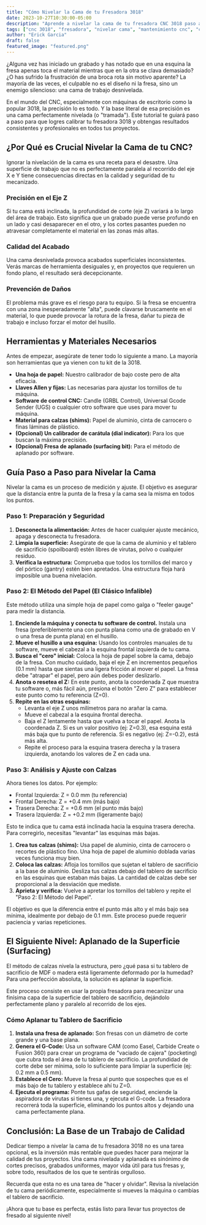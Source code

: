 ```yaml
---
title: "Cómo Nivelar la Cama de tu Fresadora 3018"
date: 2023-10-27T10:30:00-05:00
description: "Aprende a nivelar la cama de tu fresadora CNC 3018 paso a paso. Un tutorial esencial para mejorar la precisión de tus proyectos y evitar errores de mecanizado."
tags: ["cnc 3018", "fresadora", "nivelar cama", "mantenimiento cnc", "calibracion"]
author: "Erick Garcia"
draft: false
featured_image: "featured.png"
---
```


¿Alguna vez has iniciado un grabado y has notado que en una esquina la fresa apenas toca el material mientras que en la otra se clava demasiado? ¿O has sufrido la frustración de una broca rota sin motivo aparente? La mayoría de las veces, el culpable no es el diseño ni la fresa, sino un enemigo silencioso: una cama de trabajo desnivelada.

En el mundo del CNC, especialmente con máquinas de escritorio como la popular 3018, la precisión lo es todo. Y la base literal de esa precisión es una cama perfectamente nivelada (o "tramada"). Este tutorial te guiará paso a paso para que logres calibrar tu fresadora 3018 y obtengas resultados consistentes y profesionales en todos tus proyectos.

## ¿Por Qué es Crucial Nivelar la Cama de tu CNC?

Ignorar la nivelación de la cama es una receta para el desastre. Una superficie de trabajo que no es perfectamente paralela al recorrido del eje X e Y tiene consecuencias directas en la calidad y seguridad de tu mecanizado.

### Precisión en el Eje Z
Si tu cama está inclinada, la profundidad de corte (eje Z) variará a lo largo del área de trabajo. Esto significa que un grabado puede verse profundo en un lado y casi desaparecer en el otro, y los cortes pasantes pueden no atravesar completamente el material en las zonas más altas.

### Calidad del Acabado
Una cama desnivelada provoca acabados superficiales inconsistentes. Verás marcas de herramienta desiguales y, en proyectos que requieren un fondo plano, el resultado será decepcionante.

### Prevención de Daños
El problema más grave es el riesgo para tu equipo. Si la fresa se encuentra con una zona inesperadamente "alta", puede clavarse bruscamente en el material, lo que puede provocar la rotura de la fresa, dañar tu pieza de trabajo e incluso forzar el motor del husillo.

## Herramientas y Materiales Necesarios

Antes de empezar, asegúrate de tener todo lo siguiente a mano. La mayoría son herramientas que ya vienen con tu kit de la 3018.

*   **Una hoja de papel:** Nuestro calibrador de bajo coste pero de alta eficacia.
*   **Llaves Allen y fijas:** Las necesarias para ajustar los tornillos de tu máquina.
*   **Software de control CNC:** Candle (GRBL Control), Universal Gcode Sender (UGS) o cualquier otro software que uses para mover tu máquina.
*   **Material para calzas (shims):** Papel de aluminio, cinta de carrocero o finas láminas de plástico.
*   **(Opcional) Un calibrador de carátula (dial indicator):** Para los que buscan la máxima precisión.
*   **(Opcional) Fresa de aplanado (surfacing bit):** Para el método de aplanado por software.

## Guía Paso a Paso para Nivelar la Cama

Nivelar la cama es un proceso de medición y ajuste. El objetivo es asegurar que la distancia entre la punta de la fresa y la cama sea la misma en todos los puntos.

### Paso 1: Preparación y Seguridad

1.  **Desconecta la alimentación:** Antes de hacer cualquier ajuste mecánico, apaga y desconecta tu fresadora.
2.  **Limpia la superficie:** Asegúrate de que la cama de aluminio y el tablero de sacrificio (spoilboard) estén libres de virutas, polvo o cualquier residuo.
3.  **Verifica la estructura:** Comprueba que todos los tornillos del marco y del pórtico (gantry) estén bien apretados. Una estructura floja hará imposible una buena nivelación.

### Paso 2: El Método del Papel (El Clásico Infalible)

Este método utiliza una simple hoja de papel como galga o "feeler gauge" para medir la distancia.

1.  **Enciende la máquina y conecta tu software de control.** Instala una fresa (preferiblemente una con punta plana como una de grabado en V o una fresa de punta plana) en el husillo.
2.  **Mueve el husillo a una esquina:** Usando los controles manuales de tu software, mueve el cabezal a la esquina frontal izquierda de tu cama.
3.  **Busca el "cero" inicial:** Coloca la hoja de papel sobre la cama, debajo de la fresa. Con mucho cuidado, baja el eje Z en incrementos pequeños (0.1 mm) hasta que sientas una ligera fricción al mover el papel. La fresa debe "atrapar" el papel, pero aún debes poder deslizarlo.
4.  **Anota o resetea el Z:** En este punto, anota la coordenada Z que muestra tu software o, más fácil aún, presiona el botón "Zero Z" para establecer este punto como tu referencia (Z=0).
5.  **Repite en las otras esquinas:**
    *   Levanta el eje Z unos milímetros para no arañar la cama.
    *   Mueve el cabezal a la esquina frontal derecha.
    *   Baja el Z lentamente hasta que vuelva a tocar el papel. Anota la coordenada Z. Si es un valor positivo (ej: Z=0.3), esa esquina está más baja que tu punto de referencia. Si es negativo (ej: Z=-0.2), está más alta.
    *   Repite el proceso para la esquina trasera derecha y la trasera izquierda, anotando los valores de Z en cada una.

### Paso 3: Análisis y Ajuste con Calzas

Ahora tienes los datos. Por ejemplo:
*   Frontal Izquierda: Z = 0.0 mm (tu referencia)
*   Frontal Derecha: Z = +0.4 mm (más bajo)
*   Trasera Derecha: Z = +0.6 mm (el punto más bajo)
*   Trasera Izquierda: Z = +0.2 mm (ligeramente bajo)

Esto te indica que tu cama está inclinada hacia la esquina trasera derecha. Para corregirlo, necesitas "levantar" las esquinas más bajas.

1.  **Crea tus calzas (shims):** Usa papel de aluminio, cinta de carrocero o recortes de plástico fino. Una hoja de papel de aluminio doblada varias veces funciona muy bien.
2.  **Coloca las calzas:** Afloja los tornillos que sujetan el tablero de sacrificio a la base de aluminio. Desliza tus calzas debajo del tablero de sacrificio en las esquinas que estaban más bajas. La cantidad de calzas debe ser proporcional a la desviación que mediste.
3.  **Aprieta y verifica:** Vuelve a apretar los tornillos del tablero y repite el "Paso 2: El Método del Papel".

El objetivo es que la diferencia entre el punto más alto y el más bajo sea mínima, idealmente por debajo de 0.1 mm. Este proceso puede requerir paciencia y varias repeticiones.

## El Siguiente Nivel: Aplanado de la Superficie (Surfacing)

El método de calzas nivela la estructura, pero ¿qué pasa si tu tablero de sacrificio de MDF o madera está ligeramente deformado por la humedad? Para una perfección absoluta, la solución es aplanar la superficie.

Este proceso consiste en usar la propia fresadora para mecanizar una finísima capa de la superficie del tablero de sacrificio, dejándolo perfectamente plano y paralelo al recorrido de los ejes.

### Cómo Aplanar tu Tablero de Sacrificio
1.  **Instala una fresa de aplanado:** Son fresas con un diámetro de corte grande y una base plana.
2.  **Genera el G-Code:** Usa un software CAM (como Easel, Carbide Create o Fusion 360) para crear un programa de "vaciado de cajera" (pocketing) que cubra toda el área de tu tablero de sacrificio. La profundidad de corte debe ser mínima, solo lo suficiente para limpiar la superficie (ej: 0.2 mm a 0.5 mm).
3.  **Establece el Cero:** Mueve la fresa al punto que sospeches que es el más bajo de tu tablero y establece ahí tu Z=0.
4.  **Ejecuta el programa:** Ponte tus gafas de seguridad, enciende la aspiradora de virutas si tienes una, y ejecuta el G-code. La fresadora recorrerá toda la superficie, eliminando los puntos altos y dejando una cama perfectamente plana.

## Conclusión: La Base de un Trabajo de Calidad

Dedicar tiempo a nivelar la cama de tu fresadora 3018 no es una tarea opcional, es la inversión más rentable que puedes hacer para mejorar la calidad de tus proyectos. Una cama nivelada y aplanada es sinónimo de cortes precisos, grabados uniformes, mayor vida útil para tus fresas y, sobre todo, resultados de los que te sentirás orgulloso.

Recuerda que esta no es una tarea de "hacer y olvidar". Revisa la nivelación de tu cama periódicamente, especialmente si mueves la máquina o cambias el tablero de sacrificio.

¡Ahora que tu base es perfecta, estás listo para llevar tus proyectos de fresado al siguiente nivel!